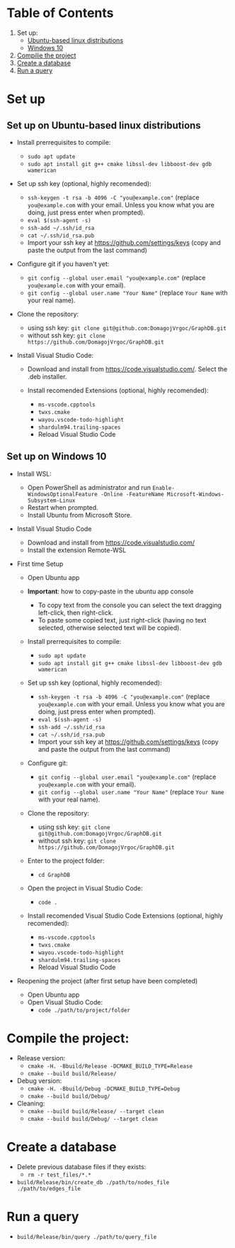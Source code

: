 # Table of Contents
1. Set up:
    - [Ubuntu-based linux distributions](#set-up-on-ubuntu-based-linux-distributions)
    - [Windows 10](#set-up-on-windows-10)
2. [Compilie the project](#compile-the-project)
3. [Create a database](#create-a-database)
4. [Run a query](#run-a-query)

# Set up
## Set up on Ubuntu-based linux distributions
- Install prerrequisites to compile:
    - `sudo apt update`
    - `sudo apt install git g++ cmake libssl-dev libboost-dev gdb wamerican`

- Set up ssh key (optional, highly recomended):
     - `ssh-keygen -t rsa -b 4096 -C "you@example.com"` (replace `you@example.com` with your email. Unless you know what you are doing, just press enter when prompted).
    - `eval $(ssh-agent -s)`
    - `ssh-add ~/.ssh/id_rsa`
    - `cat ~/.ssh/id_rsa.pub`
    - Import your ssh key at https://github.com/settings/keys (copy and paste the output from the last command)

 - Configure git if you haven't yet:
    - `git config --global user.email "you@example.com"` (replace `you@example.com` with your email).
    - `git config --global user.name "Your Name"` (replace `Your Name` with your real name).

- Clone the repository:
    - using ssh key: `git clone git@github.com:DomagojVrgoc/GraphDB.git`
    - without ssh key: `git clone https://github.com/DomagojVrgoc/GraphDB.git`

- Install Visual Studio Code:
    - Download and install from https://code.visualstudio.com/. Select the .deb installer.

    - Install recomended Extensions (optional, highly recomended):
        - `ms-vscode.cpptools`
        - `twxs.cmake`
        - `wayou.vscode-todo-highlight`
        - `shardulm94.trailing-spaces`
        - Reload Visual Studio Code

## Set up on Windows 10
- Install WSL:
    - Open PowerShell as administrator and run `Enable-WindowsOptionalFeature -Online -FeatureName Microsoft-Windows-Subsystem-Linux`
    - Restart when prompted.
    - Install Ubuntu from Microsoft Store.
- Install Visual Studio Code
    - Download and install from https://code.visualstudio.com/
    - Install the extension Remote-WSL
- First time Setup
    - Open Ubuntu app
    - **Important**: how to copy-paste in the ubuntu app console
        - To copy text from the console you can select the text dragging left-click, then right-click.
        - To paste some copied text, just right-click (having no text selected, otherwise selected text will be copied).
    - Install prerrequisites to compile:
        - `sudo apt update`
        - `sudo apt install git g++ cmake libssl-dev libboost-dev gdb wamerican`
    - Set up ssh key (optional, highly recomended):
        - `ssh-keygen -t rsa -b 4096 -C "you@example.com"` (replace `you@example.com` with your email. Unless you know what you are doing, just press enter when prompted).
        - `eval $(ssh-agent -s)`
        - `ssh-add ~/.ssh/id_rsa`
        - `cat ~/.ssh/id_rsa.pub`
        - Import your ssh key at https://github.com/settings/keys (copy and paste the output from the last command)
    - Configure git:
        - `git config --global user.email "you@example.com"` (replace `you@example.com` with your email).
        - `git config --global user.name "Your Name"` (replace `Your Name` with your real name).

    - Clone the repository:
        - using ssh key: `git clone git@github.com:DomagojVrgoc/GraphDB.git`
        - without ssh key: `git clone https://github.com/DomagojVrgoc/GraphDB.git`
    - Enter to the project folder:
        - `cd GraphDB`
    - Open the project in Visual Studio Code:
        - `code .`
    - Install recomended Visual Studio Code Extensions (optional, highly recomended):
        - `ms-vscode.cpptools`
        - `twxs.cmake`
        - `wayou.vscode-todo-highlight`
        - `shardulm94.trailing-spaces`
        - Reload Visual Studio Code

- Reopening the project (after first setup have been completed)
    - Open Ubuntu app
    - Open Visual Studio Code:
        - `code ./path/to/project/folder`

# Compile the project:
- Release version:
    - `cmake -H. -Bbuild/Release -DCMAKE_BUILD_TYPE=Release`
    - `cmake --build build/Release/`
- Debug version:
    - `cmake -H. -Bbuild/Debug -DCMAKE_BUILD_TYPE=Debug`
    - `cmake --build build/Debug/`
- Cleaning:
    - `cmake --build build/Release/ --target clean`
    - `cmake --build build/Debug/ --target clean`

# Create a database
- Delete previous database files if they exists:
    - `rm -r test_files/*.*`
- `build/Release/bin/create_db ./path/to/nodes_file ./path/to/edges_file`

# Run a query
- `build/Release/bin/query ./path/to/query_file`

